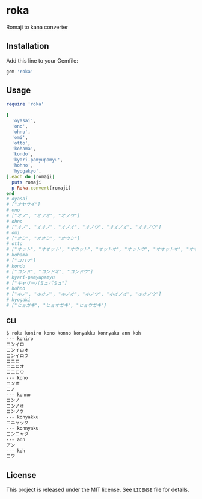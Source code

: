 roka
====

Romaji to kana converter


Installation
------------

Add this line to your Gemfile:

```ruby
gem 'roka'
```


Usage
-----

```ruby
require 'roka'

[
  'oyasai',
  'ono',
  'ohno',
  'omi',
  'otto',
  'kohama',
  'kondo',
  'kyari-pamyupamyu',
  'hohno',
  'hyogakyo',
].each do |romaji|
  puts romaji
  p Roka.convert(romaji)
end
# oyasai
# ["オヤサイ"]
# ono
# ["オノ", "オノオ", "オノウ"]
# ohno
# ["オノ", "オオノ", "オノオ", "オノウ", "オオノオ", "オオノウ"]
# omi
# ["オミ", "オオミ", "オウミ"]
# otto
# ["オット", "オオット", "オウット", "オットオ", "オットウ", "オオットオ", "オオットウ", "オウットオ", "オウットウ"]
# kohama
# ["コハマ"]
# kondo
# ["コンド", "コンドオ", "コンドウ"]
# kyari-pamyupamyu
# ["キャリーパミュパミュ"]
# hohno
# ["ホノ", "ホオノ", "ホノオ", "ホノウ", "ホオノオ", "ホオノウ"]
# hyogaki
# ["ヒョガキ", "ヒョオガキ", "ヒョウガキ"]
  ```

### CLI

```sh
$ roka koniro kono konno konyakku konnyaku ann koh
--- koniro
コンイロ
コンイロオ
コンイロウ
コニロ
コニロオ
コニロウ
--- kono
コンオ
コノ
--- konno
コンノ
コンノオ
コンノウ
--- konyakku
コニャック
--- konnyaku
コンニャク
--- ann
アン
--- koh
コウ
```


License
-------

This project is released under the MIT license. See `LICENSE` file for details.
